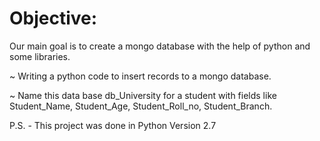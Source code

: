 # Objective: 

Our main goal is to create a mongo database with the help of python and some libraries.

~ Writing a python code to insert records to a mongo database.

~ Name this data base db_University for a student with fields like Student_Name, Student_Age, Student_Roll_no, Student_Branch.

P.S. - This project was done in Python Version 2.7
